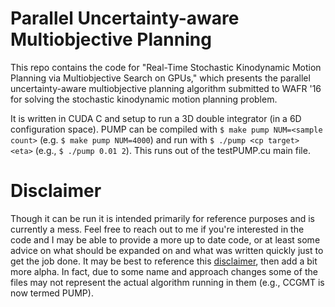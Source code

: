 # Parallel Uncertainty-aware Multiobjective Planning

This repo contains the code for "Real-Time Stochastic Kinodynamic Motion Planning via Multiobjective Search on GPUs," which presents the parallel uncertainty-aware multiobjective planning algorithm submitted to WAFR '16 for solving the stochastic kinodynamic motion planning problem.

It is written in CUDA C and setup to run a 3D double integrator (in a 6D configuration space). PUMP can be compiled with 
`$ make pump NUM=<sample count>` (e.g. `$ make pump NUM=4000`) 
and run with 
`$ ./pump <cp target> <eta>` (e.g., `$ ./pump 0.01 2`). This runs out of the testPUMP.cu main file. 

# Disclaimer

Though it can be run it is intended primarily for reference purposes and is currently a mess. Feel free to reach out to me if you're interested in the code and I may be able to provide a more up to date code, or at least some advice on what should be expanded on and what was written quickly just to get the job done. It may be best to reference this [disclaimer](https://github.com/schmrlng/MotionPlanning.jl), then add a bit more alpha. In fact, due to some name and approach changes some of the files may not represent the actual algorithm running in them (e.g., CCGMT is now termed PUMP).
